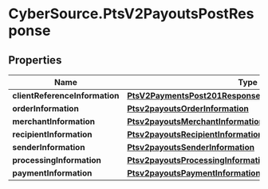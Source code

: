 # CyberSource.PtsV2PayoutsPostResponse

## Properties
Name | Type | Description | Notes
------------ | ------------- | ------------- | -------------
**clientReferenceInformation** | [**PtsV2PaymentsPost201ResponseClientReferenceInformation**](PtsV2PaymentsPost201ResponseClientReferenceInformation.md) |  | [optional] 
**orderInformation** | [**Ptsv2payoutsOrderInformation**](Ptsv2payoutsOrderInformation.md) |  | [optional] 
**merchantInformation** | [**Ptsv2payoutsMerchantInformation**](Ptsv2payoutsMerchantInformation.md) |  | [optional] 
**recipientInformation** | [**Ptsv2payoutsRecipientInformation**](Ptsv2payoutsRecipientInformation.md) |  | [optional] 
**senderInformation** | [**Ptsv2payoutsSenderInformation**](Ptsv2payoutsSenderInformation.md) |  | [optional] 
**processingInformation** | [**Ptsv2payoutsProcessingInformation**](Ptsv2payoutsProcessingInformation.md) |  | [optional] 
**paymentInformation** | [**Ptsv2payoutsPaymentInformation**](Ptsv2payoutsPaymentInformation.md) |  | [optional] 


